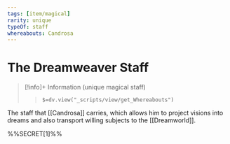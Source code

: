 ```yaml
---
tags: [item/magical]
rarity: unique
typeOf: staff
whereabouts: Candrosa
---
```

# The Dreamweaver Staff
>[!info]+ Information
> (unique magical staff)
>> `$=dv.view("_scripts/view/get_Whereabouts")`

The staff that [[Candrosa]] carries, which allows him to project visions into dreams and also transport willing subjects to the [[Dreamworld]]. 

%%SECRET[1]%%